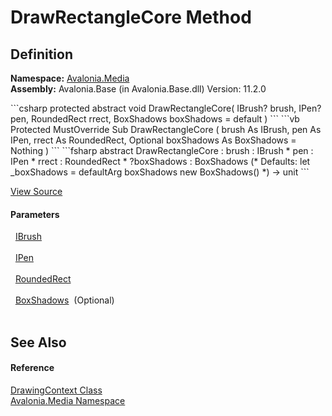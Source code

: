 # DrawRectangleCore Method




## Definition
**Namespace:** <a href="N_Avalonia_Media">Avalonia.Media</a>  
**Assembly:** Avalonia.Base (in Avalonia.Base.dll) Version: 11.2.0

<Tabs groupId="api-code-preview">
<TabItem value="csharp" label="C#">
```csharp
protected abstract void DrawRectangleCore(
	IBrush? brush,
	IPen? pen,
	RoundedRect rrect,
	BoxShadows boxShadows = default
)
```
</TabItem>
<TabItem value="vb" label="VB">
```vb
Protected MustOverride Sub DrawRectangleCore ( 
	brush As IBrush,
	pen As IPen,
	rrect As RoundedRect,
	Optional boxShadows As BoxShadows = Nothing
)
```
</TabItem>
<TabItem value="fsharp" label="F#">
```fsharp
abstract DrawRectangleCore : 
        brush : IBrush * 
        pen : IPen * 
        rrect : RoundedRect * 
        ?boxShadows : BoxShadows 
(* Defaults:
        let _boxShadows = defaultArg boxShadows new BoxShadows()
*)
-> unit 
```
</TabItem>
</Tabs>



<a href="https://github.com/AvaloniaUI/Avalonia/tree/master/src/Avalonia.Base/Media/DrawingContext.cs" title="View the source code">View Source</a>



#### Parameters
<dl><dt>  <a href="T_Avalonia_Media_IBrush">IBrush</a></dt><dd> </dd><dt>  <a href="T_Avalonia_Media_IPen">IPen</a></dt><dd> </dd><dt>  <a href="T_Avalonia_RoundedRect">RoundedRect</a></dt><dd> </dd><dt>  <a href="T_Avalonia_Media_BoxShadows">BoxShadows</a>  (Optional)</dt><dd> </dd></dl>

## See Also


#### Reference
<a href="T_Avalonia_Media_DrawingContext">DrawingContext Class</a>  
<a href="N_Avalonia_Media">Avalonia.Media Namespace</a>  
